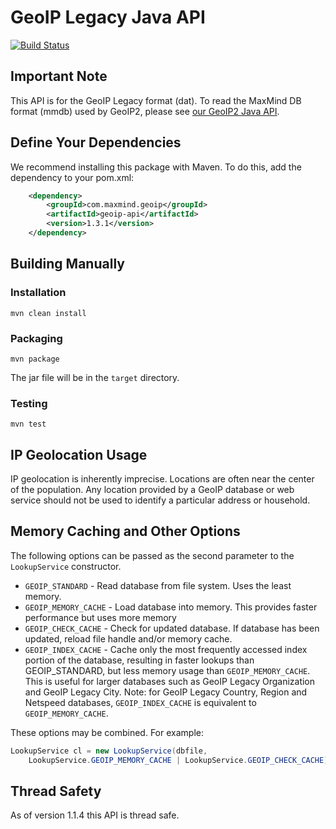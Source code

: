 # GeoIP Legacy Java API #

[![Build Status](https://travis-ci.org/maxmind/geoip-api-java.png?branch=master)](https://travis-ci.org/maxmind/geoip-api-java)

## Important Note ##

This API is for the GeoIP Legacy format (dat). To read the MaxMind DB format
(mmdb) used by GeoIP2, please see
[our GeoIP2 Java API](https://github.com/maxmind/GeoIP2-java).


## Define Your Dependencies ##

We recommend installing this package with Maven. To do this, add the dependency to your pom.xml:

```xml
    <dependency>
        <groupId>com.maxmind.geoip</groupId>
        <artifactId>geoip-api</artifactId>
        <version>1.3.1</version>
    </dependency>
```

## Building Manually ##

### Installation ###
    mvn clean install

### Packaging ###
    mvn package

The jar file will be in the `target` directory.

### Testing ###
    mvn test

## IP Geolocation Usage ##

IP geolocation is inherently imprecise. Locations are often near the center of
the population. Any location provided by a GeoIP database or web service
should not be used to identify a particular address or household.

## Memory Caching and Other Options ##

The following options can be passed as the second parameter to the
`LookupService` constructor.

* `GEOIP_STANDARD` - Read database from file system. Uses the least memory.
* `GEOIP_MEMORY_CACHE` - Load database into memory. This provides faster
  performance but uses more memory
* `GEOIP_CHECK_CACHE` - Check for updated database. If database has been
  updated, reload file handle and/or memory cache.
* `GEOIP_INDEX_CACHE` - Cache only the most frequently accessed index portion
  of the database, resulting in faster lookups than GEOIP_STANDARD, but less
  memory usage than `GEOIP_MEMORY_CACHE`. This is useful for larger databases
  such as GeoIP Legacy Organization and GeoIP Legacy City. Note: for GeoIP
  Legacy Country, Region and Netspeed databases, `GEOIP_INDEX_CACHE` is
  equivalent to `GEOIP_MEMORY_CACHE`.

These options may be combined. For example:

```java
LookupService cl = new LookupService(dbfile,
    LookupService.GEOIP_MEMORY_CACHE | LookupService.GEOIP_CHECK_CACHE);
```

## Thread Safety ##

As of version 1.1.4 this API is thread safe.

